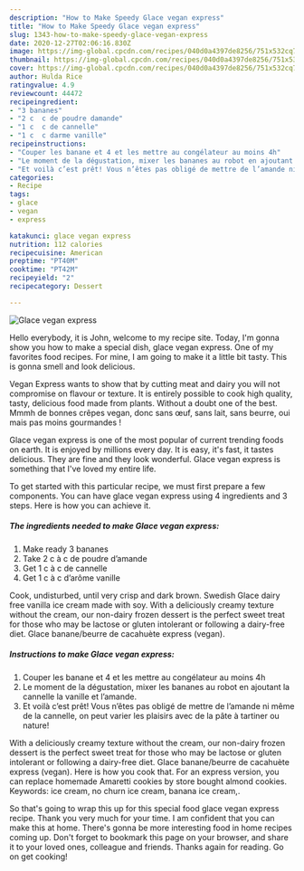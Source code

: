 ```yaml
---
description: "How to Make Speedy Glace vegan express"
title: "How to Make Speedy Glace vegan express"
slug: 1343-how-to-make-speedy-glace-vegan-express
date: 2020-12-27T02:06:16.830Z
image: https://img-global.cpcdn.com/recipes/040d0a4397de8256/751x532cq70/glace-vegan-express-photo-principale-de-la-recette.jpg
thumbnail: https://img-global.cpcdn.com/recipes/040d0a4397de8256/751x532cq70/glace-vegan-express-photo-principale-de-la-recette.jpg
cover: https://img-global.cpcdn.com/recipes/040d0a4397de8256/751x532cq70/glace-vegan-express-photo-principale-de-la-recette.jpg
author: Hulda Rice
ratingvalue: 4.9
reviewcount: 44472
recipeingredient:
- "3 bananes"
- "2 c  c de poudre damande"
- "1 c  c de cannelle"
- "1 c  c darme vanille"
recipeinstructions:
- "Couper les banane et 4 et les mettre au congélateur au moins 4h"
- "Le moment de la dégustation, mixer les bananes au robot en ajoutant la cannelle la vanille et l’amande."
- "Et voilà c’est prêt! Vous n’êtes pas obligé de mettre de l’amande ni même de la cannelle, on peut varier les plaisirs avec de la pâte à tartiner ou nature!"
categories:
- Recipe
tags:
- glace
- vegan
- express

katakunci: glace vegan express 
nutrition: 112 calories
recipecuisine: American
preptime: "PT40M"
cooktime: "PT42M"
recipeyield: "2"
recipecategory: Dessert

---
```



![Glace vegan express](https://img-global.cpcdn.com/recipes/040d0a4397de8256/751x532cq70/glace-vegan-express-photo-principale-de-la-recette.jpg)

Hello everybody, it is John, welcome to my recipe site. Today, I'm gonna show you how to make a special dish, glace vegan express. One of my favorites food recipes. For mine, I am going to make it a little bit tasty. This is gonna smell and look delicious.

Vegan Express wants to show that by cutting meat and dairy you will not compromise on flavour or texture. It is entirely possible to cook high quality, tasty, delicious food made from plants. Without a doubt one of the best. Mmmh de bonnes crêpes vegan, donc sans œuf, sans lait, sans beurre, oui mais pas moins gourmandes !

Glace vegan express is one of the most popular of current trending foods on earth. It is enjoyed by millions every day. It is easy, it's fast, it tastes delicious. They are fine and they look wonderful. Glace vegan express is something that I've loved my entire life.


To get started with this particular recipe, we must first prepare a few components. You can have glace vegan express using 4 ingredients and 3 steps. Here is how you can achieve it.

<!--inarticleads1-->

##### The ingredients needed to make Glace vegan express:

1. Make ready 3 bananes
1. Take 2 c à c de poudre d’amande
1. Get 1 c à c de cannelle
1. Get 1 c à c d’arôme vanille


Cook, undisturbed, until very crisp and dark brown. Swedish Glace dairy free vanilla ice cream made with soy. With a deliciously creamy texture without the cream, our non-dairy frozen dessert is the perfect sweet treat for those who may be lactose or gluten intolerant or following a dairy-free diet. Glace banane/beurre de cacahuète express (vegan). 

<!--inarticleads2-->

##### Instructions to make Glace vegan express:

1. Couper les banane et 4 et les mettre au congélateur au moins 4h
1. Le moment de la dégustation, mixer les bananes au robot en ajoutant la cannelle la vanille et l’amande.
1. Et voilà c’est prêt! Vous n’êtes pas obligé de mettre de l’amande ni même de la cannelle, on peut varier les plaisirs avec de la pâte à tartiner ou nature!


With a deliciously creamy texture without the cream, our non-dairy frozen dessert is the perfect sweet treat for those who may be lactose or gluten intolerant or following a dairy-free diet. Glace banane/beurre de cacahuète express (vegan). Here is how you cook that. For an express version, you can replace homemade Amaretti cookies by store bought almond cookies. Keywords: ice cream, no churn ice cream, banana ice cream,. 

So that's going to wrap this up for this special food glace vegan express recipe. Thank you very much for your time. I am confident that you can make this at home. There's gonna be more interesting food in home recipes coming up. Don't forget to bookmark this page on your browser, and share it to your loved ones, colleague and friends. Thanks again for reading. Go on get cooking!
